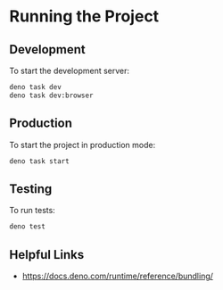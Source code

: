 # Running the Project

## Development

To start the development server:

```sh
deno task dev
deno task dev:browser
```

## Production

To start the project in production mode:

```sh
deno task start
```

## Testing

To run tests:

```sh
deno test
```

## Helpful Links

- https://docs.deno.com/runtime/reference/bundling/

